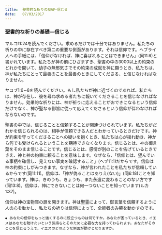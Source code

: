 ```yaml
---
title:  聖書的な祈りの基礎―信じる
date:   07/03/2017
---
```


### 聖書的な祈りの基礎―信じる

マルコ11:24を読んでください。求めるだけでは十分ではありません。私たちの祈りの中に存在すべき第二の重要な側面があります。それは信仰です。ヘブライ人への手紙には、「信仰がなければ、神に喜ばれることはできません」(同11:6)と書かれています。私たちが神の前にひざまずき、聖書の中の3000以上の約束のどれかを開いて、幼子の無邪気さでその約束の成就を神に願うとき、私たちは、神が私たちにとって最善のことを最善のときにしてくださる、と信じなければなりません。

ヤコブ1:6∼8を読んでください。もし私たちが神に近づくのであれば、私たちは、神が存在し、彼を尋ね求める者たちに報いてくださることを信じなければなりません。効果的な祈りには、神が祈りに応えることがおできになるという信仰だけでなく、神が聖なる御旨に従って応えてくださるという信仰が伴わなければならないのです。

聖書の中では、信じることと信頼することが関連づけられています。私たちがだれかを信じられるのは、相手が信頼できる人だとわかっているときだけです。神が約束を守ってくださることへの疑いを抱くとき、私たちは心が揺れ動き、神から何でも受けられるということを期待できなくなります。信じるとは、神の御言葉をそのまま信じることです。信じるとは、感情が別のことを告げているときでさえ、神と神の約束に頼ることを意味します。なぜなら、「信仰とは、望んでいる事柄を確信し、見えない事実を確認すること」(ヘブ11:1)だからです。信仰は神の約束にしがみつきます。なぜなら、神が言われたことを私たちが信頼しているからです(同11:11)。信仰は、「神が偽ることはありえ(ない)」(同6:18)ことを知っています。神は、きのうも、きょうも、また永遠に変わることのない方です(同13:8)。信仰は、神にできないことは何一つないことを知っています(ルカ1:37)。

信仰は神の宝物庫の扉を開きます。神は聖霊によって、御言葉を信頼するように人の心を動かし、私たちの祈りは信仰によって、全能者のみ腕を動かすのです。

`◆ あなたの信仰をもっと強くするのに役立つものは何ですか。あなたが困っているとき、イエスはあなたを助けたいという気持ちとそのために必要な力を持っておられます。あなたがそのことを信じるうえで、イエスのどのような側面が助けとなりますか。`
